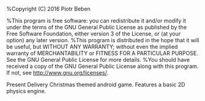 %Copyright (C) 2016 Piotr Beben

%This program is free software: you can redistribute it and/or modify it under the terms of the GNU General Public License as published by the Free Software Foundation, either version 3 of the License, or (at your option) any later version.
%This program is distributed in the hope that it will be useful, but WITHOUT ANY WARRANTY; without even the implied warranty of MERCHANTABILITY or FITNESS FOR A PARTICULAR PURPOSE. See the GNU General Public License for more details.
%You should have received a copy of the GNU General Public License along with this program. If not, see http://www.gnu.org/licenses/.




Present Delivery
Christmas themed android game. Features a basic 2D physics engine. 
